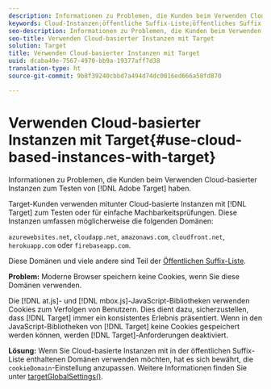 ```yaml
---
description: Informationen zu Problemen, die Kunden beim Verwenden Cloud-basierter Instanzen zum Testen von Adobe Target haben.
keywords: Cloud-Instanzen;öffentliche Suffix-Liste;öffentliches Suffix;Cookie;Erstanbieter-Cookie;Erstanbieter-Cookie;azurewebsites.net;cloudapp.net;amazonaws.com;cloudfront.net;herokuapp.com;firebaseapp.com;targetGlobalSettings;cookieDomain
seo-description: Informationen zu Problemen, die Kunden beim Verwenden Cloud-basierter Instanzen zum Testen von Adobe Target haben.
seo-title: Verwenden Cloud-basierter Instanzen mit Target
solution: Target
title: Verwenden Cloud-basierter Instanzen mit Target
uuid: dcaba49e-7567-4970-bb9a-19377aff7d38
translation-type: ht
source-git-commit: 9b8f39240cbbd7a494d74dc0016ed666a58fd870

---
```



# Verwenden Cloud-basierter Instanzen mit Target{#use-cloud-based-instances-with-target}

Informationen zu Problemen, die Kunden beim Verwenden Cloud-basierter Instanzen zum Testen von [!DNL Adobe Target] haben.

Target-Kunden verwenden mitunter Cloud-basierte Instanzen mit [!DNL Target] zum Testen oder für einfache Machbarkeitsprüfungen. Diese Instanzen umfassen möglicherweise die folgenden Domänen:

`azurewebsites.net`, `cloudapp.net`, `amazonaws.com`, `cloudfront.net`, `herokuapp.com` oder `firebaseapp.com`.

Diese Domänen und viele andere sind Teil der [Öffentlichen Suffix-Liste](https://publicsuffix.org/list/public_suffix_list.dat).

**Problem:** Moderne Browser speichern keine Cookies, wenn Sie diese Domänen verwenden.

Die [!DNL at.js]- und [!DNL mbox.js]-JavaScript-Bibliotheken verwenden Cookies zum Verfolgen von Benutzern. Dies dient dazu, sicherzustellen, dass [!DNL Target] immer ein konsistentes Erlebnis präsentiert. Wenn in den JavaScript-Bibliotheken von [!DNL Target] keine Cookies gespeichert werden können, werden [!DNL Target]-Anforderungen deaktiviert.

**Lösung:** Wenn Sie Cloud-basierte Instanzen mit in der öffentlichen Suffix-Liste enthaltenen Domänen verwenden möchten, hat es sich bewährt, die `cookieDomain`-Einstellung anzupassen. Weitere Informationen finden Sie unter [targetGlobalSettings()](/help/c-implementing-target/c-implementing-target-for-client-side-web/targetgobalsettings.md).
